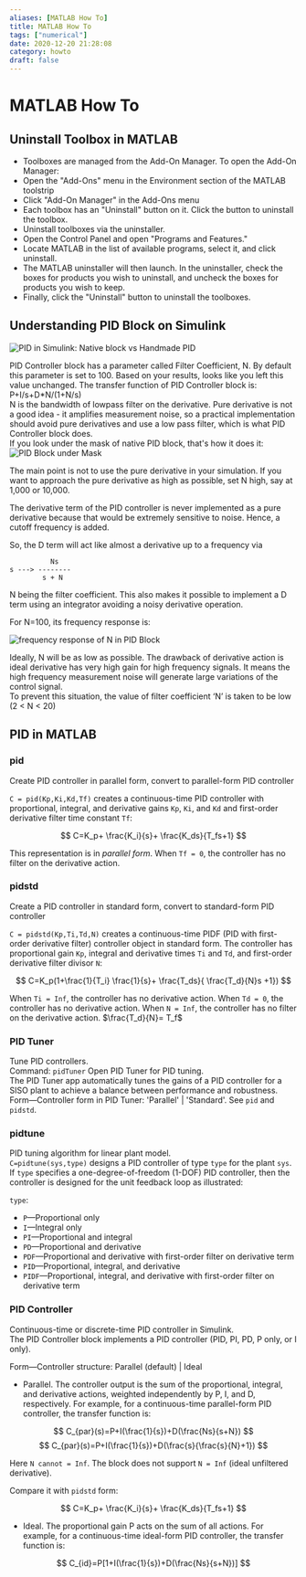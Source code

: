 ```yaml
---
aliases: [MATLAB How To]
title: MATLAB How To
tags: ["numerical"]
date: 2020-12-20 21:28:08
category: howto
draft: false
---
```


# MATLAB How To

## Uninstall Toolbox in MATLAB

- Toolboxes are managed from the Add-On Manager. To open the Add-On Manager:
- Open the "Add-Ons" menu in the Environment section of the MATLAB toolstrip
- Click "Add-On Manager" in the Add-Ons menu
- Each toolbox has an "Uninstall" button on it. Click the button to uninstall the toolbox.
- Uninstall toolboxes via the uninstaller.
- Open the Control Panel and open "Programs and Features."
- Locate MATLAB in the list of available programs, select it, and click uninstall.
- The MATLAB uninstaller will then launch. In the uninstaller, check the boxes for products you wish to uninstall, and uncheck the boxes for products you wish to keep.
- Finally, click the "Uninstall" button to uninstall the toolboxes.

## Understanding PID Block on Simulink

![PID in Simulink: Native block vs Handmade PID](_v_images/20210408112810129_27254.png)

PID Controller block has a parameter called Filter Coefficient, N. By default this parameter is set to 100. Based on your results, looks like you left this value unchanged. The transfer function of PID Controller block is:  
P+I/s+D*N/(1+N/s)  
N is the bandwidth of lowpass filter on the derivative. Pure derivative is not a good idea - it amplifies measurement noise, so a practical implementation should avoid pure derivatives and use a low pass filter, which is what PID Controller block does.  
If you look under the mask of native PID block, that's how it does it:  
![PID Block under Mask](_v_images/20210408113018494_31856.png)

The main point is not to use the pure derivative in your simulation. If you want to approach the pure derivative as high as possible, set N high, say at 1,000 or 10,000.

The derivative term of the PID controller is never implemented as a pure derivative because that would be extremely sensitive to noise. Hence, a cutoff frequency is added.

So, the D term will act like almost a derivative up to a frequency via

```
          Ns
s ---> --------
        s + N
```

N being the filter coefficient. This also makes it possible to implement a D term using an integrator avoiding a noisy derivative operation.

For N=100, its frequency response is:

![frequency response of N in PID Block](_v_images/20210408113451804_8496.png)

Ideally, N will be as low as possible. The drawback of derivative action is ideal derivative has very high gain for high frequency signals. It means the high frequency measurement noise will generate large variations of the control signal.  
To prevent this situation, the value of filter coefficient ‘N’ is taken to be low (2 < N < 20)

## PID in MATLAB

### pid

Create PID controller in parallel form, convert to parallel-form PID controller

`C = pid(Kp,Ki,Kd,Tf)` creates a continuous-time PID controller with proportional, integral, and derivative gains `Kp`, `Ki`, and `Kd` and first-order derivative filter time constant `Tf`:

$$
C=K_p+ \frac{K_i}{s}+ \frac{K_ds}{T_fs+1}
$$

This representation is in *parallel form*. When `Tf = 0`, the controller has no filter on the derivative action.

### pidstd

Create a PID controller in standard form, convert to standard-form PID controller

`C = pidstd(Kp,Ti,Td,N)` creates a continuous-time PIDF (PID with first-order derivative filter) controller object in standard form. The controller has proportional gain `Kp`, integral and derivative times `Ti` and `Td`, and first-order derivative filter divisor `N`:

$$
C=K_p(1+\frac{1}{T_i} \frac{1}{s}+ \frac{T_ds}{ \frac{T_d}{N}s +1})
$$

When `Ti = Inf`, the controller has no derivative action. When `Td = 0`, the controller has no derivative action. When `N = Inf`, the controller has no filter on the derivative action. $\frac{T_d}{N}= T_f$

### PID Tuner

Tune PID controllers.  
Command: `pidTuner` Open PID Tuner for PID tuning.  
The PID Tuner app automatically tunes the gains of a PID controller for a SISO plant to achieve a balance between performance and robustness.  
Form—Controller form in PID Tuner: 'Parallel' | 'Standard'. See `pid` and `pidstd`.

### pidtune

PID tuning algorithm for linear plant model.  
`C=pidtune(sys,type)` designs a PID controller of type `type` for the plant `sys`. If `type` specifies a one-degree-of-freedom (1-DOF) PID controller, then the controller is designed for the unit feedback loop as illustrated:

`type`:

- `P`—Proportional only
- `I`—Integral only
- `PI`—Proportional and integral
- `PD`—Proportional and derivative
- `PDF`—Proportional and derivative with first-order filter on derivative term
- `PID`—Proportional, integral, and derivative
- `PIDF`—Proportional, integral, and derivative with first-order filter on derivative term

### PID Controller

Continuous-time or discrete-time PID controller in Simulink.  
The PID Controller block implements a PID controller (PID, PI, PD, P only, or I only).

Form—Controller structure: Parallel (default) | Ideal

- Parallel. The controller output is the sum of the proportional, integral, and derivative actions, weighted independently by P, I, and D, respectively. For example, for a continuous-time parallel-form PID controller, the transfer function is:

$$
C_{par}(s)=P+I(\frac{1}{s})+D(\frac{Ns}{s+N})
$$
$$
C_{par}(s)=P+I(\frac{1}{s})+D(\frac{s}{\frac{s}{N}+1})
$$

Here `N cannot = Inf`. The block does not support `N = Inf` (ideal unfiltered derivative).

Compare it with `pidstd` form:

$$
C=K_p+ \frac{K_i}{s}+ \frac{K_ds}{T_fs+1}
$$

- Ideal. The proportional gain P acts on the sum of all actions. For example, for a continuous-time ideal-form PID controller, the transfer function is:

$$
C_{id}=P[1+I(\frac{1}{s})+D(\frac{Ns}{s+N})]
$$
